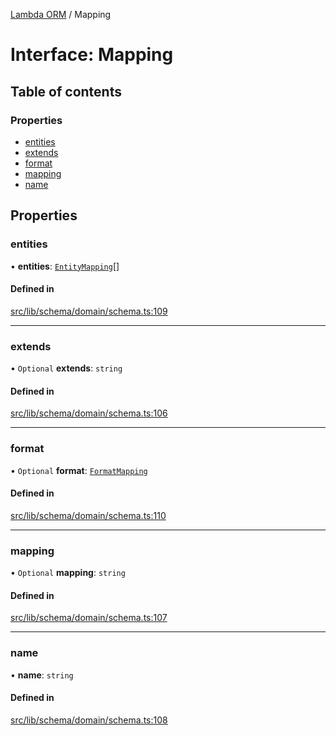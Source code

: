 [Lambda ORM](../README.md) / Mapping

# Interface: Mapping

## Table of contents

### Properties

- [entities](Mapping.md#entities)
- [extends](Mapping.md#extends)
- [format](Mapping.md#format)
- [mapping](Mapping.md#mapping)
- [name](Mapping.md#name)

## Properties

### entities

• **entities**: [`EntityMapping`](EntityMapping.md)[]

#### Defined in

[src/lib/schema/domain/schema.ts:109](https://github.com/lambda-orm/lambdaorm-base/blob/3925a87/src/lib/schema/domain/schema.ts#L109)

___

### extends

• `Optional` **extends**: `string`

#### Defined in

[src/lib/schema/domain/schema.ts:106](https://github.com/lambda-orm/lambdaorm-base/blob/3925a87/src/lib/schema/domain/schema.ts#L106)

___

### format

• `Optional` **format**: [`FormatMapping`](FormatMapping.md)

#### Defined in

[src/lib/schema/domain/schema.ts:110](https://github.com/lambda-orm/lambdaorm-base/blob/3925a87/src/lib/schema/domain/schema.ts#L110)

___

### mapping

• `Optional` **mapping**: `string`

#### Defined in

[src/lib/schema/domain/schema.ts:107](https://github.com/lambda-orm/lambdaorm-base/blob/3925a87/src/lib/schema/domain/schema.ts#L107)

___

### name

• **name**: `string`

#### Defined in

[src/lib/schema/domain/schema.ts:108](https://github.com/lambda-orm/lambdaorm-base/blob/3925a87/src/lib/schema/domain/schema.ts#L108)
